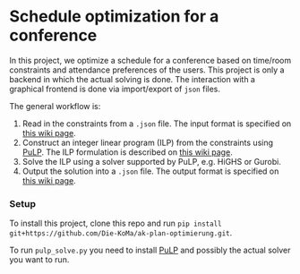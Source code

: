 # Schedule optimization for a conference

In this project, we optimize a schedule for a conference based on time/room constraints and attendance preferences of the users.
This project is only a backend in which the actual solving is done.
The interaction with a graphical frontend is done via import/export of `json` files.

The general workflow is:
1. Read in the constraints from a `.json` file. The input format is specified on [this wiki page](https://github.com/Die-KoMa/ak-plan-optimierung/wiki/Input-&-output-format#input--output-format).
2. Construct an integer linear program (ILP) from the constraints using [PuLP](https://coin-or.github.io/pulp/). The ILP formulation is described on [this wiki page](https://github.com/Die-KoMa/ak-plan-optimierung/wiki/New-LP-Formulation).
3. Solve the ILP using a solver supported by PuLP, e.g. HiGHS or Gurobi.
4. Output the solution into a `.json` file. The output format is specified on [this wiki page](https://github.com/Die-KoMa/ak-plan-optimierung/wiki/Input-&-output-format#input--output-format).


### Setup

To install this project, clone this repo and run `pip install git+https://github.com/Die-KoMa/ak-plan-optimierung.git`.

To run `pulp_solve.py` you need to install [PuLP](https://coin-or.github.io/pulp/) and possibly the actual solver you want to run.
